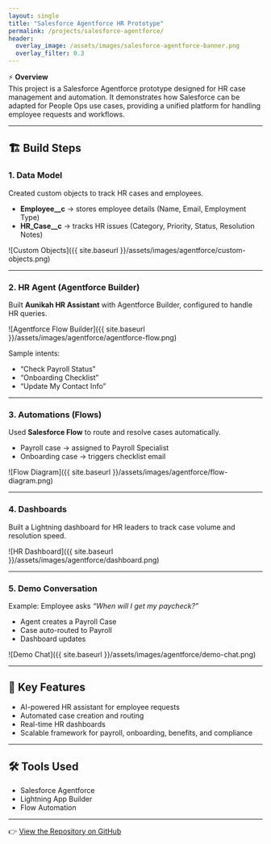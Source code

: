 ```yaml
---
layout: single
title: "Salesforce Agentforce HR Prototype"
permalink: /projects/salesforce-agentforce/
header:
  overlay_image: /assets/images/salesforce-agentforce-banner.png
  overlay_filter: 0.3
---
```


⚡ **Overview**  
This project is a Salesforce Agentforce prototype designed for HR case management and automation. It demonstrates how Salesforce can be adapted for People Ops use cases, providing a unified platform for handling employee requests and workflows.  

---

## 🏗️ Build Steps

### 1. Data Model
Created custom objects to track HR cases and employees.  
- **Employee__c** → stores employee details (Name, Email, Employment Type)  
- **HR_Case__c** → tracks HR issues (Category, Priority, Status, Resolution Notes)  

![Custom Objects]({{ site.baseurl }}/assets/images/agentforce/custom-objects.png)  

---

### 2. HR Agent (Agentforce Builder)
Built **Aunikah HR Assistant** with Agentforce Builder, configured to handle HR queries.  

![Agentforce Flow Builder]({{ site.baseurl }}/assets/images/agentforce/agentforce-flow.png)  

Sample intents:  
- “Check Payroll Status”  
- “Onboarding Checklist”  
- “Update My Contact Info”  

---

### 3. Automations (Flows)
Used **Salesforce Flow** to route and resolve cases automatically.  
- Payroll case → assigned to Payroll Specialist  
- Onboarding case → triggers checklist email  

![Flow Diagram]({{ site.baseurl }}/assets/images/agentforce/flow-diagram.png)  

---

### 4. Dashboards
Built a Lightning dashboard for HR leaders to track case volume and resolution speed.  

![HR Dashboard]({{ site.baseurl }}/assets/images/agentforce/dashboard.png)  

---

### 5. Demo Conversation
Example: Employee asks *“When will I get my paycheck?”*  
- Agent creates a Payroll Case  
- Case auto-routed to Payroll  
- Dashboard updates  

![Demo Chat]({{ site.baseurl }}/assets/images/agentforce/demo-chat.png)  

---

## 🔑 Key Features
- AI-powered HR assistant for employee requests  
- Automated case creation and routing  
- Real-time HR dashboards  
- Scalable framework for payroll, onboarding, benefits, and compliance  

---

## 🛠 Tools Used
- Salesforce Agentforce  
- Lightning App Builder  
- Flow Automation  

---

👉 [View the Repository on GitHub](https://github.com/bramii101010/your-agentforce-repo)  
